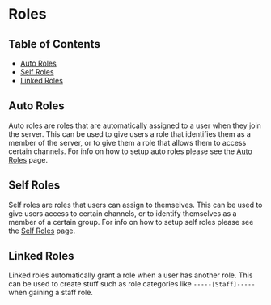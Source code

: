 # Roles

## Table of Contents
- [Auto Roles](#auto-roles)
- [Self Roles](#self-roles)
- [Linked Roles](#linked-roles)

## Auto Roles
Auto roles are roles that are automatically assigned to a user when they join the server. This can be used to give users a role that identifies them as a member of the server, or to give them a role that allows them to access certain channels. For info on how to setup auto roles please see the [Auto Roles](/docs/commands/autorole) page.

## Self Roles
Self roles are roles that users can assign to themselves. This can be used to give users access to certain channels, or to identify themselves as a member of a certain group. For info on how to setup self roles please see the [Self Roles](/docs/commands/selfrole) page.

## Linked Roles
Linked roles automatically grant a role when a user has another role. This can be used to create stuff such as role categories like `-----[Staff]-----` when gaining a staff role.